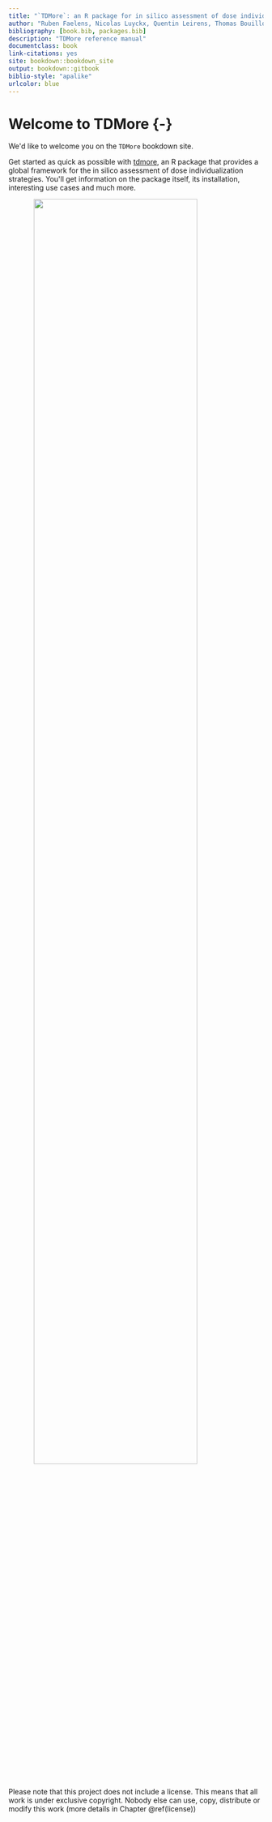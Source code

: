 ```yaml
--- 
title: "`TDMore`: an R package for in silico assessment of dose individualization strategies"
author: "Ruben Faelens, Nicolas Luyckx, Quentin Leirens, Thomas Bouillon"
bibliography: [book.bib, packages.bib]
description: "TDMore reference manual"
documentclass: book
link-citations: yes
site: bookdown::bookdown_site
output: bookdown::gitbook
biblio-style: "apalike"
urlcolor: blue
---
```


# Welcome to TDMore {-}

We'd like to welcome you on the `TDMore` bookdown site.

Get started as quick as possible with [tdmore](https://github.com/tdmore-dev/tdmore), an R package that provides a global framework for the in silico assessment of dose individualization strategies. You'll get information on the package itself, its installation, interesting use cases and much more.

<img src="figures/tdmore_logo.JPG" width="80%" style="display: block; margin: auto;" />

Please note that this project does not include a license. This means that all work is under exclusive copyright. Nobody else can use, copy, distribute or modify this work (more details in Chapter \@ref(license))
